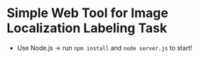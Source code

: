# Simple Web Tool for Image Localization Labeling Task

- Use Node.js -> run `npm install` and `node server.js` to start!
